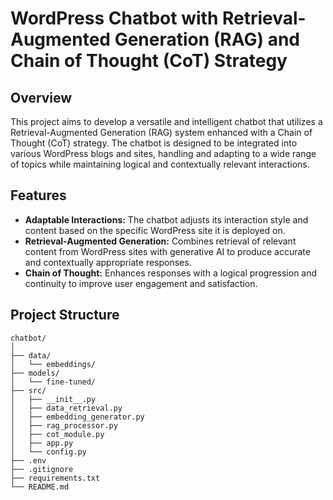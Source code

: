 # WordPress Chatbot with Retrieval-Augmented Generation (RAG) and Chain of Thought (CoT) Strategy

## Overview

This project aims to develop a versatile and intelligent chatbot that utilizes a Retrieval-Augmented Generation (RAG) system enhanced with a Chain of Thought (CoT) strategy. The chatbot is designed to be integrated into various WordPress blogs and sites, handling and adapting to a wide range of topics while maintaining logical and contextually relevant interactions.

## Features

- **Adaptable Interactions:** The chatbot adjusts its interaction style and content based on the specific WordPress site it is deployed on.
- **Retrieval-Augmented Generation:** Combines retrieval of relevant content from WordPress sites with generative AI to produce accurate and contextually appropriate responses.
- **Chain of Thought:** Enhances responses with a logical progression and continuity to improve user engagement and satisfaction.

## Project Structure

```plaintext
chatbot/
│
├── data/
│   └── embeddings/
├── models/
│   └── fine-tuned/
├── src/
│   ├── __init__.py
│   ├── data_retrieval.py
│   ├── embedding_generator.py
│   ├── rag_processor.py
│   ├── cot_module.py
│   ├── app.py
│   └── config.py
├── .env
├── .gitignore
├── requirements.txt
└── README.md


